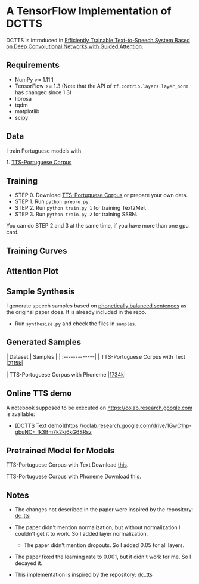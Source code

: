 # A TensorFlow Implementation of DCTTS
 DCTTS is introduced in [Efficiently Trainable Text-to-Speech System Based on Deep Convolutional Networks with Guided Attention](https://arxiv.org/abs/1710.08969).

## Requirements
  * NumPy >= 1.11.1
  * TensorFlow >= 1.3 (Note that the API of `tf.contrib.layers.layer_norm` has changed since 1.3)
  * librosa
  * tqdm
  * matplotlib
  * scipy

## Data

I train Portuguese models with <p> 1. [TTS-Portuguese Corpus]() <br/>

## Training
  * STEP 0. Download [TTS-Portuguese Corpus](https://github.com/Edresson/TTS-Portuguese-Corpus) or prepare your own data.
  * STEP 1. Run `python prepro.py`.
  * STEP 2. Run `python train.py 1` for training Text2Mel.
  * STEP 3. Run `python train.py 2` for training SSRN.

You can do STEP 2 and 3 at the same time, if you have more than one gpu card.

## Training Curves



## Attention Plot

## Sample Synthesis
I generate speech samples based on  [phonetically balanced sentences](https://repositorio.ufsc.br/bitstream/handle/123456789/112119/98594.pdf?sequence=1) as the original paper does. It is already included in the repo.

  * Run `synthesize.py` and check the files in `samples`.

## Generated Samples

| Dataset       | Samples |
| :-------------|
| TTS-Portuguese Corpus with Text |[2115k](https://soundcloud.com/user-797601460/sets/dctts-phoneme-grinffin-lim)|

| TTS-Portuguese Corpus with Phoneme |[1734k](https://soundcloud.com/user-797601460/sets/dctts-phoneme-grinffin-lim)|


## Online TTS demo

A notebook supposed to be executed on https://colab.research.google.com is available:

- [DCTTS Text demo](https://colab.research.google.com/drive/1GwC1hp-gbuNC-_fk3Bm7k2kj6kG6SRsz


## Pretrained Model for Models
TTS-Portuguese Corpus with Text Download [this]().

TTS-Portuguese Corpus with Phoneme Download [this]().

## Notes
   *  The changes not described in the paper were inspired by the repository: [dc_tts](https://github.com/kyubyong/dc_tts)
  * The paper didn't mention normalization, but without normalization I couldn't get it to work. So I added layer normalization.
    * The paper didn't mention dropouts. So I added 0.05 for all layers.
  * The paper fixed the learning rate to 0.001, but it didn't work for me. So I decayed it.

  * This implementation is inspired by the repository: [dc_tts](https://github.com/kyubyong/dc_tts)
